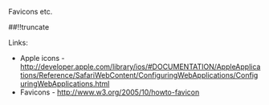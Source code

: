 Favicons etc.

[meta:author]: <> (Jonas Colmsjo)
[meta:title]: <> (Web and mobile icons)
[meta:date]: <> (2012-10-08)
[meta:nested:key]: <> (Metadata value)

##!!truncate


Links:

 * Apple icons -  http://developer.apple.com/library/ios/#DOCUMENTATION/AppleApplications/Reference/SafariWebContent/ConfiguringWebApplications/ConfiguringWebApplications.html
 * Favicons - http://www.w3.org/2005/10/howto-favicon
